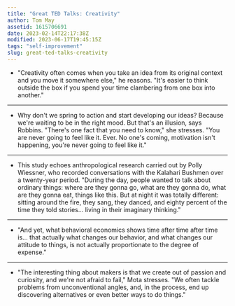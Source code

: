 ```yaml
---
title: "Great TED Talks: Creativity"
author: Tom May
assetid: 1615706691
date: 2023-02-14T22:17:38Z
modified: 2023-06-17T19:45:15Z
tags: "self-improvement"
slug: great-ted-talks-creativity
---
```


*  "Creativity often comes when you take an idea from its original context and you move it somewhere else," he reasons. "It's easier to think outside the box if you spend your time clambering from one box into another."

---

*  Why don't we spring to action and start developing our ideas? Because we're waiting to be in the right mood. But that's an illusion, says Robbins. "There's one fact that you need to know," she stresses. "You are never going to feel like it. Ever. No one's coming, motivation isn't happening, you're never going to feel like it."

---

*  This study echoes anthropological research carried out by Polly Wiessner, who recorded conversations with the Kalahari Bushmen over a twenty-year period. "During the day, people wanted to talk about ordinary things: where are they gonna go, what are they gonna do, what are they gonna eat, things like this. But at night it was totally different: sitting around the fire, they sang, they danced, and eighty percent of the time they told stories… living in their imaginary thinking."

---

*  "And yet, what behavioral economics shows time after time after time is… that actually what changes our behavior, and what changes our attitude to things, is not actually proportionate to the degree of expense."

---

*  "The interesting thing about makers is that we create out of passion and curiosity, and we're not afraid to fail," Mota stresses. "We often tackle problems from unconventional angles, and, in the process, end up discovering alternatives or even better ways to do things."

